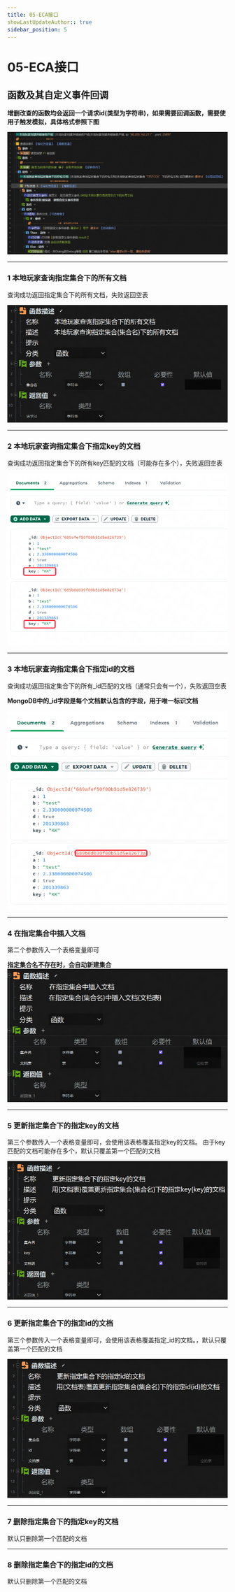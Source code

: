 ```yaml
---
title: 05-ECA接口
showLastUpdateAuthor:: true
sidebar_position: 5
---
```

# 05-ECA接口
## 函数及其自定义事件回调
**增删改查的函数均会返回一个请求id(类型为字符串)，如果需要回调函数，需要使用子触发模拟，具体格式参照下图**

![img](./img/请求和回调示例.png)

---


### 1 本地玩家查询指定集合下的所有文档
查询成功返回指定集合下的所有文档，失败返回空表

![img](./img/本地玩家查询指定集合下的所有文档.png)

---

### 2 本地玩家查询指定集合下指定key的文档
查询成功返回指定集合下的所有key匹配的文档（可能存在多个），失败返回空表

![img](./img/本地玩家查询指定集合下指定key的文档-1.png)

---

### 3 本地玩家查询指定集合下指定id的文档
查询成功返回指定集合下的所有_id匹配的文档（通常只会有一个），失败返回空表

**MongoDB中的_id字段是每个文档默认包含的字段，用于唯一标识文档**

![img](./img/本地玩家查询指定集合下指定id的文档.png)

---

### 4 在指定集合中插入文档
第二个参数传入一个表格变量即可

**指定集合名不存在时，会自动新建集合**
![img](./img/在指定集合中插入文档.png)

---

### 5 更新指定集合下的指定key的文档
第三个参数传入一个表格变量即可，会使用该表格覆盖指定key的文档。
由于key匹配的文档可能存在多个，默认只覆盖第一个匹配的文档

![img](./img/更新指定集合下的指定key的文档.png)

---

### 6 更新指定集合下的指定id的文档
第三个参数传入一个表格变量即可，会使用该表格覆盖指定_id的文档。，默认只覆盖第一个匹配的文档

![img](./img/更新指定集合下的指定id的文档.png)

---

### 7 删除指定集合下的指定key的文档
默认只删除第一个匹配的文档

---

### 8 删除指定集合下的指定id的文档
默认只删除第一个匹配的文档